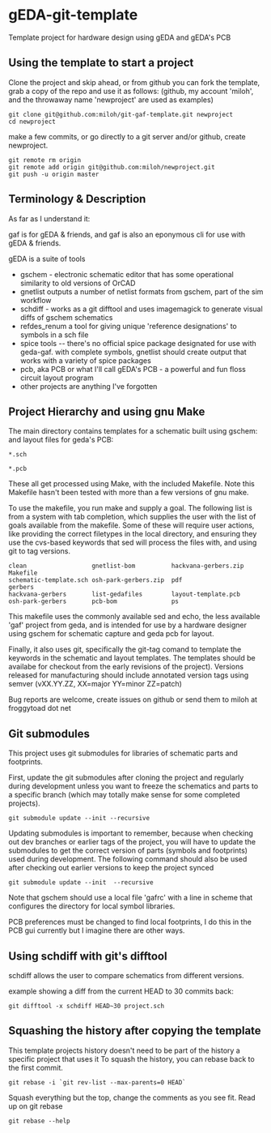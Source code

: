 gEDA-git-template
=================
Template project for hardware design using gEDA and gEDA's PCB 


Using the template to start a project
-------------------------------------

Clone the project and skip ahead, or from github you can fork the template, grab
a copy of the repo and use it as follows: (github, my account 'miloh', and the
throwaway name 'newproject' are used as examples)

````
git clone git@github.com:miloh/git-gaf-template.git newproject
cd newproject
````
make a few commits, or go directly to a git server and/or github, create newproject. 

````
git remote rm origin
git remote add origin git@github.com:miloh/newproject.git
git push -u origin master
```` 

Terminology & Description
-------------------------

As far as I understand it:

gaf is for gEDA & friends, and gaf is also an eponymous cli for use with gEDA & friends.

gEDA is a suite of tools 
* gschem - electronic schematic editor that has some operational similarity to old versions of OrCAD
* gnetlist outputs a number of netlist formats from gschem, part of the sim workflow 
* schdiff - works as a git difftool and uses imagemagick to generate visual diffs of gschem schematics
* refdes\_renum a tool for giving unique 'reference designations' to symbols in a sch file
* spice tools -- there's no official spice package designated for use with geda-gaf. with complete symbols, gnetlist should create
  output that works with a variety of  spice packages 
* pcb, aka PCB or what I'll call gEDA's PCB - a powerful and fun floss circuit layout program
* other projects are anything I've forgotten

Project Hierarchy and using gnu Make
------------------------------------
The main directory contains templates for a schematic built using gschem: and
layout files for geda's PCB:

````
*.sch
````
````
*.pcb
````

These all get processed using Make, with the included Makefile. Note this
Makefile hasn't been tested with more than a few versions of gnu make. 

To use the makefile, you run make and supply a goal. The following list is from
a system with tab completion, which supplies the user with the list of goals
available from the makefile.
Some of these will require user actions, like providing the correct filetypes
in the local directory, and
ensuring they use the cvs-based keywords that sed will process the files with,
and using git to tag versions.

````
clean                  gnetlist-bom          hackvana-gerbers.zip  Makefile              
schematic-template.sch osh-park-gerbers.zip  pdf                   gerbers               
hackvana-gerbers       list-gedafiles        layout-template.pcb 
osh-park-gerbers       pcb-bom               ps
````

This makefile uses the commonly available sed and echo, the less available 'gaf'
project from geda, and is intended for use by a hardware designer using gschem
for schematic capture and geda pcb for layout. 

Finally, it also uses git, specifically the git-tag comand to template the
keywords in the schematic and layout templates. The templates should be availabe
for checkout from the early revisions of the project). Versions released for
manufacturing should include annotated version tags using semver (vXX.YY.ZZ,
XX=major YY=minor ZZ=patch)

Bug reports are welcome, create issues on github or send them to miloh at
froggytoad dot net

Git submodules
--------------
This project uses git submodules for libraries of schematic parts and
footprints. 

First, update the git submodules after cloning the project and regularly during
development unless you want to freeze the schematics and parts to a specific
branch (which may totally make sense for some completed projects).

````
git submodule update --init --recursive
````

Updating submodules is important to remember, because when checking out dev
branches or earlier tags of the project, you will have to update the submodules
to get the correct version of parts (symbols and footprints) used during
development. The following command should also be used after checking out
earlier versions to keep the project synced

````
git submodule update --init  --recursive
````

Note that gschem should use a local file 'gafrc' with a line in scheme that
configures the directory for local symbol libraries.

PCB preferences must be changed to find local footprints, I do this in the PCB
gui currently but I imagine there are other ways.

Using schdiff with git's difftool
---------------------------------
schdiff allows the user to compare schematics from different versions.

example showing a diff from the current HEAD to 30 commits back:

````
git difftool -x schdiff HEAD~30 project.sch
````

Squashing the history after copying the template
------------------------------------------------

This template projects history doesn't need to be part of the history a specific project that uses it
To squash the history, you can rebase back to the first commit.

````
git rebase -i `git rev-list --max-parents=0 HEAD` 
````
Squash everything but the top, change the comments as you see fit. Read up on git rebase 

````
git rebase --help
````

